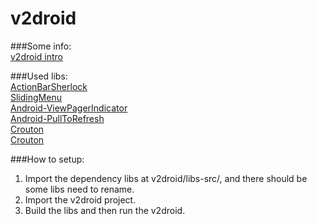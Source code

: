 v2droid
=======

###Some info:  
[v2droid intro](http://v2ex.com/t/54730)  
   
   
###Used libs:  
[ActionBarSherlock](https://github.com/JakeWharton/ActionBarSherlock)  
[SlidingMenu](https://github.com/jfeinstein10/SlidingMenu)  
[Android-ViewPagerIndicator](https://github.com/JakeWharton/Android-ViewPagerIndicator)   
[Android-PullToRefresh](https://github.com/chrisbanes/Android-PullToRefresh)   
[Crouton](https://github.com/keyboardsurfer/Crouton)   
[Crouton](https://github.com/loopj/android-async-http)   
   
  
###How to setup:  
1. Import the dependency libs at v2droid/libs-src/, and there should be some libs need to rename.  
2. Import the v2droid project.  
3. Build the libs and then run the v2droid.  